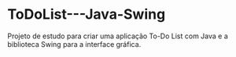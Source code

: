 # ToDoList---Java-Swing
Projeto de estudo para criar uma aplicação To-Do List com Java e a biblioteca Swing para a interface gráfica.
